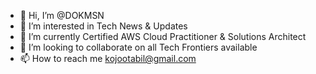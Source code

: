 - 👋 Hi, I’m @DOKMSN
- 👀 I’m interested in Tech News & Updates
- 🌱 I’m currently Certified AWS Cloud Practitioner & Solutions Architect
- 💞️ I’m looking to collaborate on all Tech Frontiers available
- 📫 How to reach me kojootabil@gmail.com

<!---
DOKMSN/DOKMSN is a ✨ special ✨ repository because its `README.md` (this file) appears on your GitHub profile.
You can click the Preview link to take a look at your changes.
--->
